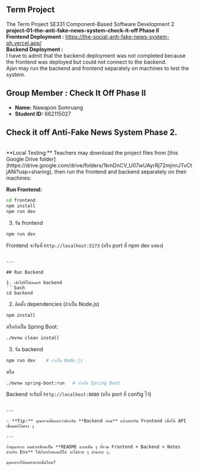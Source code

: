 ## Term Project
The Term Project SE331 Component-Based Software Development 2<br>
**project-01-the-anti-fake-news-system-check-it-off Phase II** <br>
**Frontend Deployment :** https://the-social-anti-fake-news-system-ph.vercel.app/ <br>
**Backend Deployment :**  <br> I have to admit that the backend deployment was not completed because the frontend was deployed but could not connect to the backend. <br>
Ajan may run the backend and frontend separately on machines to test the system.
<br>
## Group Member : Check It Off Phase II
- **Name:** Nawapon Somruang  
- **Student ID:** 662115027  

## Check it off Anti-Fake News System Phase 2.  
<br>
**Local Testing:**  
Teachers may download the project files from [this Google Drive folder](https://drive.google.com/drive/folders/1kmDnCV_U07wUAyrRj72mjnnJTvCtjANi?usp=sharing), then run the frontend and backend separately on their machines:

**Run Frontend:**  
```bash
cd frontend
npm install
npm run dev
```

3. รัน frontend

```bash
npm run dev
```

Frontend จะรันที่ `http://localhost:5173` (หรือ port ที่ npm dev แสดง)

```

---

## Run Backend

1. เข้าไปที่โฟลเดอร์ backend
```bash
cd backend
````

2. ติดตั้ง dependencies (ถ้าเป็น Node.js)

```bash
npm install
```

หรือถ้าเป็น Spring Boot:

```bash
./mvnw clean install
```

3. รัน backend

```bash
npm run dev    # ถ้าเป็น Node.js
```

หรือ

```bash
./mvnw spring-boot:run   # ถ้าเป็น Spring Boot
```

Backend จะรันที่ `http://localhost:8080` (หรือ port ที่ config ไว้)

```

---

💡 **Tip:** คุณอาจเพิ่มบอกว่าต้องรัน **Backend ก่อน** แล้วค่อยรัน Frontend เพื่อให้ API เชื่อมต่อได้ตรง ๆ  

---

ถ้าคุณอยาก ผมช่วยเขียนเป็น **README แบบเต็ม ๆ ที่รวม Frontend + Backend + Notes สำหรับ Env** ให้เรียบร้อยเลยก็ได้ จะได้สวย ๆ อ่านง่าย ๆ.  

คุณอยากให้ผมทำแบบนั้นไหม?
```
